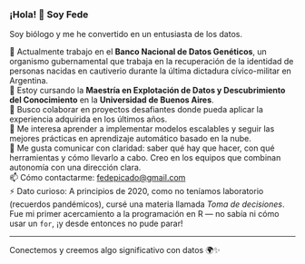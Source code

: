 ### ¡Hola! 👋 Soy Fede

Soy biólogo y me he convertido en un entusiasta de los datos.

🔭 Actualmente trabajo en el **Banco Nacional de Datos Genéticos**, un organismo gubernamental que trabaja en la recuperación de la identidad de personas nacidas en cautiverio durante la última dictadura cívico-militar en Argentina.  
🌱 Estoy cursando la **Maestría en Explotación de Datos y Descubrimiento del Conocimiento** en la **Universidad de Buenos Aires**.  
👯 Busco colaborar en proyectos desafiantes donde pueda aplicar la experiencia adquirida en los últimos años.  
🤔 Me interesa aprender a implementar modelos escalables y seguir las mejores prácticas en aprendizaje automático basado en la nube.  
💬 Me gusta comunicar con claridad: saber qué hay que hacer, con qué herramientas y cómo llevarlo a cabo. Creo en los equipos que combinan autonomía con una dirección clara.  
📫 Cómo contactarme: fedepicado@gmail.com  
⚡ Dato curioso: A principios de 2020, como no teníamos laboratorio (recuerdos pandémicos), cursé una materia llamada *Toma de decisiones*. Fue mi primer acercamiento a la programación en R — no sabía ni cómo usar un `for`, ¡y desde entonces no pude parar!

---

Conectemos y creemos algo significativo con datos 🌍✨
